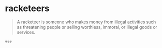 # racketeers

> A racketeer is someone who makes money from illegal activities such as threatening people or selling worthless, immoral, or illegal goods or services.

💀💀💀

